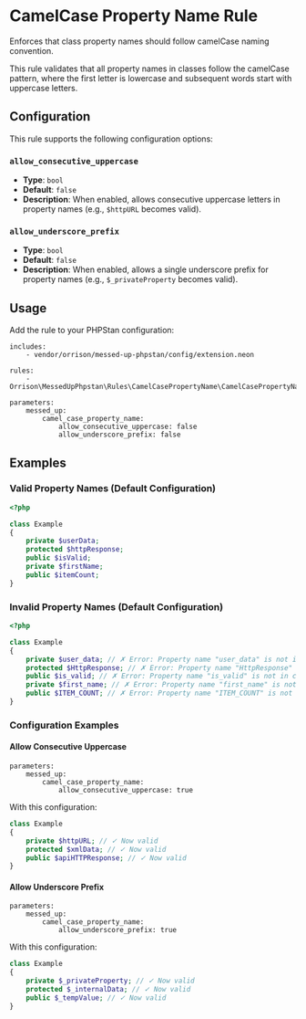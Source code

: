 # CamelCase Property Name Rule

Enforces that class property names should follow camelCase naming convention.

This rule validates that all property names in classes follow the camelCase pattern, where the first letter is lowercase and subsequent words start with uppercase letters.

## Configuration

This rule supports the following configuration options:

### `allow_consecutive_uppercase`
- **Type**: `bool`
- **Default**: `false`
- **Description**: When enabled, allows consecutive uppercase letters in property names (e.g., `$httpURL` becomes valid).

### `allow_underscore_prefix`
- **Type**: `bool`
- **Default**: `false`
- **Description**: When enabled, allows a single underscore prefix for property names (e.g., `$_privateProperty` becomes valid).

## Usage

Add the rule to your PHPStan configuration:

```neon
includes:
    - vendor/orrison/messed-up-phpstan/config/extension.neon

rules:
    - Orrison\MessedUpPhpstan\Rules\CamelCasePropertyName\CamelCasePropertyNameRule

parameters:
    messed_up:
        camel_case_property_name:
            allow_consecutive_uppercase: false
            allow_underscore_prefix: false
```

## Examples

### Valid Property Names (Default Configuration)

```php
<?php

class Example
{
    private $userData;
    protected $httpResponse;
    public $isValid;
    private $firstName;
    public $itemCount;
}
```

### Invalid Property Names (Default Configuration)

```php
<?php

class Example
{
    private $user_data; // ✗ Error: Property name "user_data" is not in camelCase.
    protected $HttpResponse; // ✗ Error: Property name "HttpResponse" is not in camelCase.
    public $is_valid; // ✗ Error: Property name "is_valid" is not in camelCase.
    private $first_name; // ✗ Error: Property name "first_name" is not in camelCase.
    public $ITEM_COUNT; // ✗ Error: Property name "ITEM_COUNT" is not in camelCase.
}
```

### Configuration Examples

#### Allow Consecutive Uppercase

```neon
parameters:
    messed_up:
        camel_case_property_name:
            allow_consecutive_uppercase: true
```

With this configuration:
```php
class Example
{
    private $httpURL; // ✓ Now valid
    protected $xmlData; // ✓ Now valid
    public $apiHTTPResponse; // ✓ Now valid
}
```

#### Allow Underscore Prefix

```neon
parameters:
    messed_up:
        camel_case_property_name:
            allow_underscore_prefix: true
```

With this configuration:
```php
class Example
{
    private $_privateProperty; // ✓ Now valid
    protected $_internalData; // ✓ Now valid
    public $_tempValue; // ✓ Now valid
}
```


